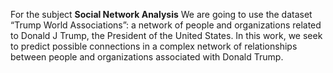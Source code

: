 For the subject **Social Network Analysis**
We are going to use the dataset “Trump World Associations”: a network of people and organizations related to Donald J Trump, the President of the United States.
In this work, we seek to predict possible connections in a complex network of relationships between people and organizations associated with Donald Trump.
